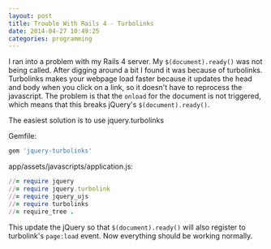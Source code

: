 ```yaml
---
layout: post
title: Trouble With Rails 4 - Turbolinks
date: 2014-04-27 10:49:25
categories: programming
---
```


I ran into a problem with my Rails 4 server.  My `$(document).ready()` was not
being called.  After digging around a bit I found it was because of turbolinks.
Turbolinks makes your webpage load faster because it updates the head and
body when you click on a link, so it doesn't have to reprocess the javascript.
The problem is that the `onload` for the document is not triggered, which means
that this breaks jQuery's `$(document).ready()`.

The easiest solution is to use jquery.turbolinks

Gemfile:
```ruby
gem 'jquery-turbolinks'
```

app/assets/javascripts/application.js:
```ruby
//= require jquery
//= require jquery.turbolink
//= require jquery_ujs
//= require turbolinks
//= require_tree .
```

This update the jQuery so that `$(document).ready()` will also register to
turbolink's `page:load` event.  Now everything should be working normally.
